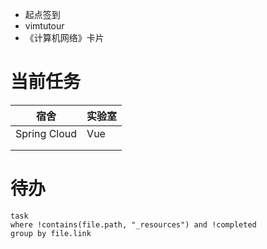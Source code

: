 - 起点签到
- vimtutour
- 《计算机网络》卡片

# 当前任务

| 宿舍           | 实验室 |
| ------------ | --- |
| Spring Cloud | Vue |
|              |     |
|              |     |

# 待办

```dataview
task
where !contains(file.path, "_resources") and !completed
group by file.link
```
